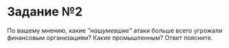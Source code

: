 # Задание №2 
По вашему мнению, какие *"нашумевшие"* атаки больше всего угрожали финансовым организациям? Какие промышленным? Ответ поясните.